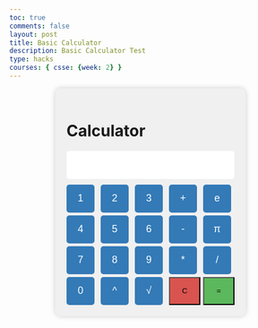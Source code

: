 ```yaml
---
toc: true
comments: false
layout: post
title: Basic Calculator
description: Basic Calculator Test 
type: hacks
courses: { csse: {week: 2} }
---
```


<html lang="en">
<head>
    <meta charset="UTF-8">
    <meta name="viewport" content="width=device-width, initial-scale=1.0">
    <title>Calculator</title>
    <style>
        /* Styling for the calculator container */
        .calculator {
            width: 300px;
            margin: 0 auto;
            padding: 20px;
            background-color: #f0f0f0;
            border-radius: 10px;
            box-shadow: 0px 0px 10px rgba(0, 0, 0, 0.2);
        }
        #display {
            width: 100%;
            height: 50px;
            font-size: 24px;
            text-align: right;
            margin-bottom: 10px;
            padding: 5px;
            border: none;
            border-radius: 5px;
        }
        .button-container {
            display: grid;
            grid-template-columns: repeat(5, 1fr);
            gap: 5px;
        }
        .button {
            width: 50px;
            height: 50px;
            font-size: 18px;
            border: none;
            border-radius: 5px;
            cursor: pointer;
            background-color: #337ab7;
            color: #fff;
        }
        #equals {
            background-color: #5cb85c;
        }
        #clear {
            background-color: #d9534f;
        }
        .button:hover {
            background-color: #286090;
        }
    </style>
</head>
<body>
<div class="calculator">
    <h1>Calculator</h1>
    <input type="text" id="display" readonly>
    <div class="button-container">
        <button class="button" onclick="appendToDisplay('1')">1</button>
        <button class="button" onclick="appendToDisplay('2')">2</button>
        <button class="button" onclick="appendToDisplay('3')">3</button>
        <button class="button" onclick="appendToDisplay('+')">+</button>
        <button class="button" onclick="appendToDisplay('e')">e</button>
        <button class="button" onclick="appendToDisplay('4')">4</button>
        <button class="button" onclick="appendToDisplay('5')">5</button>
        <button class="button" onclick="appendToDisplay('6')">6</button>
        <button class="button" onclick="appendToDisplay('-')">-</button>
        <button class="button" onclick="appendToDisplay('Math.PI')">π</button>
        <button class="button" onclick="appendToDisplay('7')">7</button>
        <button class="button" onclick="appendToDisplay('8')">8</button>
        <button class="button" onclick="appendToDisplay('9')">9</button>
        <button class="button" onclick="appendToDisplay('*')">*</button>
        <button class="button" onclick="appendToDisplay('/')">/</button>
        <button class="button" onclick="appendToDisplay('0')">0</button>
        <button class="button" onclick="appendToDisplay('^')">^</button>
        <button class="button" onclick="appendToDisplay('Math.sqrt(')">√</button>
        <button id="clear" onclick="clearDisplay()">C</button>
        <button id="equals" onclick="calculate()">=</button>
    </div>
</div>

<script>
        const e = 2.71828183; // Define the variable 'e'

    function appendToDisplay(value) {
        document.getElementById("display").value += value;
    }
    function appendToDisplay(value) {
        if (value === 'e') {
            document.getElementById("display").value += e;
        } else {
            document.getElementById("display").value += value;
        }
    }
    function clearDisplay() {
        document.getElementById("display").value = "";
    }

    function calculate() {
        try {
            let expression = document.getElementById("display").value;
            // Replace '^' with '**' for exponentiation
            expression = expression.replace(/\^/g, '**');

            const result = eval(expression);
            document.getElementById("display").value = result;
        } catch (error) {
            document.getElementById("display").value = "Error";
        }
    }
    document.addEventListener("keydown", function (event) {
        const key = event.key;

        // Allow digits, operators, and common keys like Enter and Backspace
        if (/[\d+\-*/.Cce=]|Enter|Backspace|Escape/.test(key)) {
            if (key === "Enter") {
                calculate();
            } else if (key === "C" || key === "c" || key === "Escape" || key === "Backspace") {
                clearDisplay();
            } else {
                appendToDisplay(key);
            }
            event.preventDefault(); // Prevent default behavior for the pressed key
        }
    });
</script>
</body>
</html>
